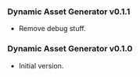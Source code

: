 ### Dynamic Asset Generator v0.1.1

- Remove debug stuff.

### Dynamic Asset Generator v0.1.0

- Initial version.
